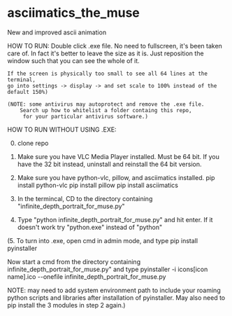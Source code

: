 # asciimatics_the_muse
New and improved ascii animation 

HOW TO RUN:
	Double click .exe file.
	No need to fullscreen, it's been taken care of.
	In fact it's better to leave the size as it is.
	Just reposition the window such that you can see the whole of it.

	If the screen is physically too small to see all 64 lines at the terminal, 
	go into settings -> display -> and set scale to 100% instead of the default 150%)

	(NOTE: some antivirus may autoprotect and remove the .exe file.
		Search up how to whitelist a folder containg this repo,
		 for your particular antivirus software.)

HOW TO RUN WITHOUT USING .EXE:

0. clone repo

1. Make sure you have VLC Media Player installed. 
Must be 64 bit. If you have the 32 bit instead, uninstall and
reinstall the 64 bit version.

2. Make sure you have python-vlc, pillow, and asciimatics installed.
	pip install python-vlc
	pip install pillow
	pip install asciimatics

3. In the termincal, CD to the directory containing "infinite_depth_portrait_for_muse.py"

4. Type "python infinite_depth_portrait_for_muse.py" and hit enter.
If it doesn't work try "python.exe" instead of "python"

(5. To turn into .exe, open cmd in admin mode, and type
	pip install pyinstaller

Now start a cmd from the directory containing infinite_depth_portrait_for_muse.py"
and type 
	pyinstaller -i icons\[icon name].ico --onefile infinite_depth_portrait_for_muse.py

NOTE: may need to add system environment path to include your roaming python scripts and libraries
after installation of pyinstaller. May also need to pip install the 3 modules in step 2 again.)
